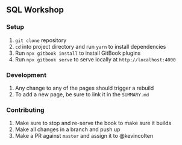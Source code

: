 ## SQL Workshop

### Setup
1. `git clone` repository
1. `cd` into project directory and run `yarn` to install dependencies
1. Run `npx gitbook install` to install GitBook plugins
1. Run `npx gitbook serve` to serve locally at `http://localhost:4000`

### Development
1. Any change to any of the pages should trigger a rebuild
1. To add a new page, be sure to link it in the `SUMMARY.md`

### Contributing
1. Make sure to stop and re-serve the book to make sure it builds
1. Make all changes in a branch and push up
1. Make a PR against `master` and assign it to @kevincolten
